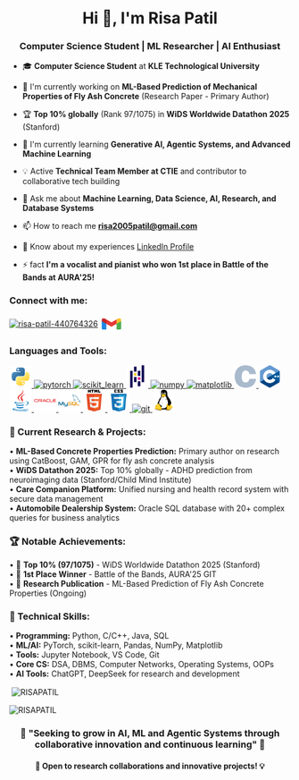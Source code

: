 <h1 align="center">Hi 👋, I'm Risa Patil</h1>
<h3 align="center">Computer Science Student | ML Researcher | AI Enthusiast</h3>


- 🎓 **Computer Science Student** at **KLE Technological University** 

- 🔬 I'm currently working on **ML-Based Prediction of Mechanical Properties of Fly Ash Concrete** (Research Paper - Primary Author)

- 🏆 **Top 10% globally** (Rank 97/1075) in **WiDS Worldwide Datathon 2025** (Stanford)

- 🌱 I'm currently learning **Generative AI, Agentic Systems, and Advanced Machine Learning**

- 💡 Active **Technical Team Member at CTIE** and contributor to collaborative tech building

- 💬 Ask me about **Machine Learning, Data Science, AI, Research, and Database Systems**

- 📫 How to reach me **risa2005patil@gmail.com**

- 📄 Know about my experiences [LinkedIn Profile](https://www.linkedin.com/in/risa-patil-440764326/)

- ⚡ fact **I'm a vocalist and pianist who won 1st place in Battle of the Bands at AURA'25!**

<h3 align="left">Connect with me:</h3>
<p align="left">
<a href="https://linkedin.com/in/risa-patil-440764326" target="blank"><img align="center" src="https://raw.githubusercontent.com/rahuldkjain/github-profile-readme-generator/master/src/images/icons/Social/linked-in-alt.svg" alt="risa-patil-440764326" height="30" width="40" /></a>
<a href="mailto:risa2005patil@gmail.com" target="blank"><img align="center" src="https://raw.githubusercontent.com/rahuldkjain/github-profile-readme-generator/master/src/images/icons/Social/gmail.svg" alt="risa2005patil@gmail.com" height="30" width="40" /></a>
</p>

<h3 align="left">Languages and Tools:</h3>
<p align="left"> 
<a href="https://www.python.org" target="_blank" rel="noreferrer"> <img src="https://raw.githubusercontent.com/devicons/devicon/master/icons/python/python-original.svg" alt="python" width="40" height="40"/> </a> 
<a href="https://pytorch.org/" target="_blank" rel="noreferrer"> <img src="https://www.vectorlogo.zone/logos/pytorch/pytorch-icon.svg" alt="pytorch" width="40" height="40"/> </a> 
<a href="https://scikit-learn.org/" target="_blank" rel="noreferrer"> <img src="https://upload.wikimedia.org/wikipedia/commons/0/05/Scikit_learn_logo_small.svg" alt="scikit_learn" width="40" height="40"/> </a> 
<a href="https://pandas.pydata.org/" target="_blank" rel="noreferrer"> <img src="https://raw.githubusercontent.com/devicons/devicon/2ae2a900d2f041da66e950e4d48052658d850630/icons/pandas/pandas-original.svg" alt="pandas" width="40" height="40"/> </a> 
<a href="https://numpy.org/" target="_blank" rel="noreferrer"> <img src="https://www.vectorlogo.zone/logos/numpy/numpy-icon.svg" alt="numpy" width="40" height="40"/> </a>
<a href="https://matplotlib.org/" target="_blank" rel="noreferrer"> <img src="https://matplotlib.org/_static/images/logo2.svg" alt="matplotlib" width="40" height="40"/> </a>
<a href="https://www.cprogramming.com/" target="_blank" rel="noreferrer"> <img src="https://raw.githubusercontent.com/devicons/devicon/master/icons/c/c-original.svg" alt="c" width="40" height="40"/> </a> 
<a href="https://www.w3schools.com/cpp/" target="_blank" rel="noreferrer"> <img src="https://raw.githubusercontent.com/devicons/devicon/master/icons/cplusplus/cplusplus-original.svg" alt="cplusplus" width="40" height="40"/> </a> 
<a href="https://www.java.com" target="_blank" rel="noreferrer"> <img src="https://raw.githubusercontent.com/devicons/devicon/master/icons/java/java-original.svg" alt="java" width="40" height="40"/> </a> 
<a href="https://www.oracle.com/" target="_blank" rel="noreferrer"> <img src="https://raw.githubusercontent.com/devicons/devicon/master/icons/oracle/oracle-original.svg" alt="oracle" width="40" height="40"/> </a> 
<a href="https://www.mysql.com/" target="_blank" rel="noreferrer"> <img src="https://raw.githubusercontent.com/devicons/devicon/master/icons/mysql/mysql-original-wordmark.svg" alt="mysql" width="40" height="40"/> </a> 
<a href="https://www.w3.org/html/" target="_blank" rel="noreferrer"> <img src="https://raw.githubusercontent.com/devicons/devicon/master/icons/html5/html5-original-wordmark.svg" alt="html5" width="40" height="40"/> </a> 
<a href="https://www.w3schools.com/css/" target="_blank" rel="noreferrer"> <img src="https://raw.githubusercontent.com/devicons/devicon/master/icons/css3/css3-original-wordmark.svg" alt="css3" width="40" height="40"/> </a>
<a href="https://git-scm.com/" target="_blank" rel="noreferrer"> <img src="https://www.vectorlogo.zone/logos/git-scm/git-scm-icon.svg" alt="git" width="40" height="40"/> </a> 
<a href="https://www.linux.org/" target="_blank" rel="noreferrer"> <img src="https://raw.githubusercontent.com/devicons/devicon/master/icons/linux/linux-original.svg" alt="linux" width="40" height="40"/> </a> 
</p>

<h3 align="left">🔬 Current Research & Projects:</h3>
<p align="left">
• <strong>ML-Based Concrete Properties Prediction:</strong> Primary author on research using CatBoost, GAM, GPR for fly ash concrete analysis<br>
• <strong>WiDS Datathon 2025:</strong> Top 10% globally - ADHD prediction from neuroimaging data (Stanford/Child Mind Institute)<br>
• <strong>Care Companion Platform:</strong> Unified nursing and health record system with secure data management<br>
• <strong>Automobile Dealership System:</strong> Oracle SQL database with 20+ complex queries for business analytics
</p>

<h3 align="left">🏆 Notable Achievements:</h3>
<p align="left">
• 🥇 <strong>Top 10% (97/1075)</strong> - WiDS Worldwide Datathon 2025 (Stanford)<br>
• 🎵 <strong>1st Place Winner</strong> - Battle of the Bands, AURA'25 GIT<br>
• 📝 <strong>Research Publication</strong> - ML-Based Prediction of Fly Ash Concrete Properties (Ongoing)
</p>

<h3 align="left">💼 Technical Skills:</h3>
<p align="left">
• <strong>Programming:</strong> Python, C/C++, Java, SQL<br>
• <strong>ML/AI:</strong> PyTorch, scikit-learn, Pandas, NumPy, Matplotlib<br>
• <strong>Tools:</strong> Jupyter Notebook, VS Code, Git<br>
• <strong>Core CS:</strong> DSA, DBMS, Computer Networks, Operating Systems, OOPs<br>
• <strong>AI Tools:</strong> ChatGPT, DeepSeek for research and development
</p>



<p>&nbsp;<img align="center" src="https://github-readme-stats.vercel.app/api?username=RISAPATIL&show_icons=true&locale=en&theme=radical" alt="RISAPATIL" /></p>

<p><img align="center" src="https://github-readme-streak-stats.herokuapp.com/?user=RISAPATIL&theme=radical" alt="RISAPATIL" /></p>

<h3 align="center">🚀 "Seeking to grow in AI, ML and Agentic Systems through collaborative innovation and continuous learning" 🚀</h3>
<h4 align="center">📧 Open to research collaborations and innovative projects! 💡</h4>
